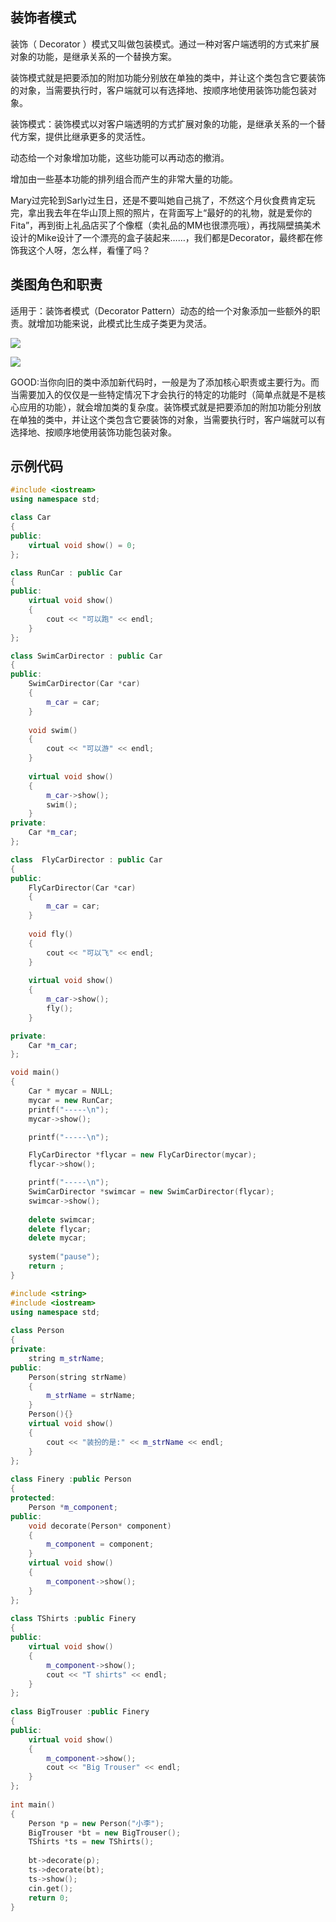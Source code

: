 ## 装饰者模式

装饰（ Decorator ）模式又叫做包装模式。通过一种对客户端透明的方式来扩展对象的功能，是继承关系的一个替换方案。

装饰模式就是把要添加的附加功能分别放在单独的类中，并让这个类包含它要装饰的对象，当需要执行时，客户端就可以有选择地、按顺序地使用装饰功能包装对象。

装饰模式：装饰模式以对客户端透明的方式扩展对象的功能，是继承关系的一个替代方案，提供比继承更多的灵活性。  

动态给一个对象增加功能，这些功能可以再动态的撤消。  

增加由一些基本功能的排列组合而产生的非常大量的功能。  

Mary过完轮到Sarly过生日，还是不要叫她自己挑了，不然这个月伙食费肯定玩完，拿出我去年在华山顶上照的照片，在背面写上“最好的的礼物，就是爱你的Fita”，再到街上礼品店买了个像框（卖礼品的MM也很漂亮哦），再找隔壁搞美术设计的Mike设计了一个漂亮的盒子装起来……，我们都是Decorator，最终都在修饰我这个人呀，怎么样，看懂了吗？ 

## 类图角色和职责

适用于：装饰者模式（Decorator Pattern）动态的给一个对象添加一些额外的职责。就增加功能来说，此模式比生成子类更为灵活。

![](images/装饰者模式1.png)

![](images/装饰者模式2.png)

GOOD:当你向旧的类中添加新代码时，一般是为了添加核心职责或主要行为。而当需要加入的仅仅是一些特定情况下才会执行的特定的功能时（简单点就是不是核心应用的功能），就会增加类的复杂度。装饰模式就是把要添加的附加功能分别放在单独的类中，并让这个类包含它要装饰的对象，当需要执行时，客户端就可以有选择地、按顺序地使用装饰功能包装对象。

## 示例代码

```C++
#include <iostream>
using namespace std;

class Car
{
public:
	virtual void show() = 0;
};

class RunCar : public Car 
{
public:
	virtual void show()
	{
		cout << "可以跑" << endl;
	}
};

class SwimCarDirector : public Car
{
public:
	SwimCarDirector(Car *car)
	{
		m_car = car;
	}
  
	void swim()
	{
		cout << "可以游" << endl;
	}
  
	virtual void show()
	{
		m_car->show();
		swim();
	}
private:
	Car *m_car;
};

class  FlyCarDirector : public Car
{
public:
	FlyCarDirector(Car *car)
	{
		m_car = car;
	}
  
	void fly()
	{
		cout << "可以飞" << endl;
	}
  
	virtual void show()
	{
		m_car->show();
		fly();
	}

private:
	Car *m_car;
};

void main()
{
	Car * mycar = NULL;
	mycar = new RunCar;
	printf("-----\n");
	mycar->show();

	printf("-----\n");

	FlyCarDirector *flycar = new FlyCarDirector(mycar);
	flycar->show();

	printf("-----\n");
	SwimCarDirector *swimcar = new SwimCarDirector(flycar);
	swimcar->show();
	
	delete swimcar;
	delete flycar;
	delete mycar;
  
	system("pause");
	return ;
}
```

```C++
#include <string>  
#include <iostream>  
using namespace std; 
  
class Person  
{  
private:  
    string m_strName;  
public:  
    Person(string strName)  
    {  
        m_strName = strName;  
    }  
    Person(){}  
    virtual void show()  
    {  
        cout << "装扮的是:" << m_strName << endl;  
    }  
};  
  
class Finery :public Person  
{  
protected:  
    Person *m_component;  
public:  
    void decorate(Person* component)  
    {  
        m_component = component;  
    }  
    virtual void show()  
    {  
        m_component->show();  
    }  
};  
  
class TShirts :public Finery  
{  
public:  
    virtual void show()  
    {  
        m_component->show();  
        cout << "T shirts" << endl;  
    }  
};  
  
class BigTrouser :public Finery  
{  
public:  
    virtual void show()  
    {  
        m_component->show();  
        cout << "Big Trouser" << endl;  
    }  
};  
  
int main()  
{  
    Person *p = new Person("小李");  
    BigTrouser *bt = new BigTrouser();  
    TShirts *ts = new TShirts();  
  
    bt->decorate(p);  
    ts->decorate(bt);  
    ts->show();  
    cin.get();  
    return 0;  
}  
```